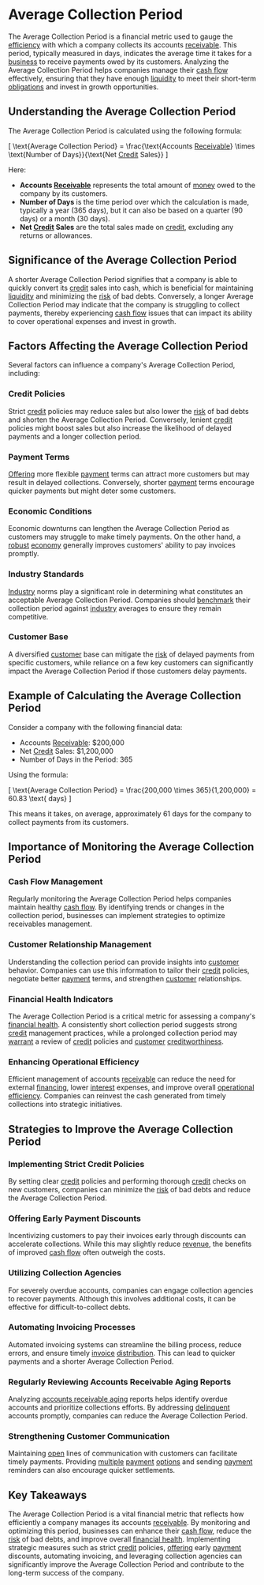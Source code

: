# Average Collection Period

The Average Collection Period is a financial metric used to gauge the [efficiency](../e/efficiency.md) with which a company collects its accounts [receivable](../r/receivable.md). This period, typically measured in days, indicates the average time it takes for a [business](../b/business.md) to receive payments owed by its customers. Analyzing the Average Collection Period helps companies manage their [cash flow](../c/cash_flow.md) effectively, ensuring that they have enough [liquidity](../l/liquidity.md) to meet their short-term [obligations](../o/obligation.md) and invest in growth opportunities.

## Understanding the Average Collection Period

The Average Collection Period is calculated using the following formula:

\[ \text{Average Collection Period} = \frac{\text{Accounts [Receivable](../r/receivable.md)} \times \text{Number of Days}}{\text{Net [Credit](../c/credit.md) Sales}} \]

Here:
- **Accounts [Receivable](../r/receivable.md)** represents the total amount of [money](../m/money.md) owed to the company by its customers.
- **Number of Days** is the time period over which the calculation is made, typically a year (365 days), but it can also be based on a quarter (90 days) or a month (30 days).
- **Net [Credit](../c/credit.md) Sales** are the total sales made on [credit](../c/credit.md), excluding any returns or allowances.

## Significance of the Average Collection Period

A shorter Average Collection Period signifies that a company is able to quickly convert its [credit](../c/credit.md) sales into cash, which is beneficial for maintaining [liquidity](../l/liquidity.md) and minimizing the [risk](../r/risk.md) of bad debts. Conversely, a longer Average Collection Period may indicate that the company is struggling to collect payments, thereby experiencing [cash flow](../c/cash_flow.md) issues that can impact its ability to cover operational expenses and invest in growth.

## Factors Affecting the Average Collection Period

Several factors can influence a company's Average Collection Period, including:

### Credit Policies

Strict [credit](../c/credit.md) policies may reduce sales but also lower the [risk](../r/risk.md) of bad debts and shorten the Average Collection Period. Conversely, lenient [credit](../c/credit.md) policies might boost sales but also increase the likelihood of delayed payments and a longer collection period.

### Payment Terms

[Offering](../o/offering.md) more flexible [payment](../p/payment.md) terms can attract more customers but may result in delayed collections. Conversely, shorter [payment](../p/payment.md) terms encourage quicker payments but might deter some customers.

### Economic Conditions

Economic downturns can lengthen the Average Collection Period as customers may struggle to make timely payments. On the other hand, a [robust](../r/robust.md) [economy](../e/economy.md) generally improves customers' ability to pay invoices promptly.

### Industry Standards

[Industry](../i/industry.md) norms play a significant role in determining what constitutes an acceptable Average Collection Period. Companies should [benchmark](../b/benchmark.md) their collection period against [industry](../i/industry.md) averages to ensure they remain competitive.

### Customer Base

A diversified [customer](../c/customer.md) base can mitigate the [risk](../r/risk.md) of delayed payments from specific customers, while reliance on a few key customers can significantly impact the Average Collection Period if those customers delay payments.

## Example of Calculating the Average Collection Period

Consider a company with the following financial data:
- Accounts [Receivable](../r/receivable.md): $200,000
- Net [Credit](../c/credit.md) Sales: $1,200,000
- Number of Days in the Period: 365

Using the formula:

\[ \text{Average Collection Period} = \frac{200,000 \times 365}{1,200,000} = 60.83 \text{ days} \]

This means it takes, on average, approximately 61 days for the company to collect payments from its customers.

## Importance of Monitoring the Average Collection Period

### Cash Flow Management

Regularly monitoring the Average Collection Period helps companies maintain healthy [cash flow](../c/cash_flow.md). By identifying trends or changes in the collection period, businesses can implement strategies to optimize receivables management.

### Customer Relationship Management

Understanding the collection period can provide insights into [customer](../c/customer.md) behavior. Companies can use this information to tailor their [credit](../c/credit.md) policies, negotiate better [payment](../p/payment.md) terms, and strengthen [customer](../c/customer.md) relationships.

### Financial Health Indicators

The Average Collection Period is a critical metric for assessing a company's [financial health](../f/financial_health.md). A consistently short collection period suggests strong [credit](../c/credit.md) management practices, while a prolonged collection period may [warrant](../w/warrant.md) a review of [credit](../c/credit.md) policies and [customer](../c/customer.md) [creditworthiness](../c/creditworthiness.md).

### Enhancing Operational Efficiency

Efficient management of accounts [receivable](../r/receivable.md) can reduce the need for external [financing](../f/financing.md), lower [interest](../i/interest.md) expenses, and improve overall [operational efficiency](../o/operational_efficiency_in_trading.md). Companies can reinvest the cash generated from timely collections into strategic initiatives.

## Strategies to Improve the Average Collection Period

### Implementing Strict Credit Policies

By setting clear [credit](../c/credit.md) policies and performing thorough [credit](../c/credit.md) checks on new customers, companies can minimize the [risk](../r/risk.md) of bad debts and reduce the Average Collection Period.

### Offering Early Payment Discounts

Incentivizing customers to pay their invoices early through discounts can accelerate collections. While this may slightly reduce [revenue](../r/revenue.md), the benefits of improved [cash flow](../c/cash_flow.md) often outweigh the costs.

### Utilizing Collection Agencies

For severely overdue accounts, companies can engage collection agencies to recover payments. Although this involves additional costs, it can be effective for difficult-to-collect debts.

### Automating Invoicing Processes

Automated invoicing systems can streamline the billing process, reduce errors, and ensure timely [invoice](../i/invoice.md) [distribution](../d/distribution.md). This can lead to quicker payments and a shorter Average Collection Period.

### Regularly Reviewing Accounts Receivable Aging Reports

Analyzing [accounts receivable aging](../a/accounts_receivable_aging.md) reports helps identify overdue accounts and prioritize collections efforts. By addressing [delinquent](../d/delinquent.md) accounts promptly, companies can reduce the Average Collection Period.

### Strengthening Customer Communication

Maintaining [open](../o/open.md) lines of communication with customers can facilitate timely payments. Providing [multiple](../m/multiple.md) [payment](../p/payment.md) [options](../o/options.md) and sending [payment](../p/payment.md) reminders can also encourage quicker settlements.

## Key Takeaways

The Average Collection Period is a vital financial metric that reflects how efficiently a company manages its accounts [receivable](../r/receivable.md). By monitoring and optimizing this period, businesses can enhance their [cash flow](../c/cash_flow.md), reduce the [risk](../r/risk.md) of bad debts, and improve overall [financial health](../f/financial_health.md). Implementing strategic measures such as strict [credit](../c/credit.md) policies, [offering](../o/offering.md) early [payment](../p/payment.md) discounts, automating invoicing, and leveraging collection agencies can significantly improve the Average Collection Period and contribute to the long-term success of the company.